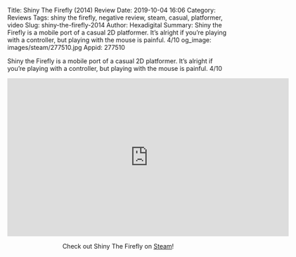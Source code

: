 Title: Shiny The Firefly (2014) Review
Date: 2019-10-04 16:06
Category: Reviews
Tags: shiny the firefly, negative review, steam, casual, platformer, video
Slug: shiny-the-firefly-2014
Author: Hexadigital
Summary: Shiny the Firefly is a mobile port of a casual 2D platformer. It’s alright if you’re playing with a controller, but playing with the mouse is painful. 4/10
og_image: images/steam/277510.jpg
Appid: 277510

Shiny the Firefly is a mobile port of a casual 2D platformer. It’s alright if you’re playing with a controller, but playing with the mouse is painful. 4/10

<center><iframe src="https://www.youtube.com/embed/zMX1-4hMtNo?feature=oembed" allow="accelerometer; autoplay; encrypted-media; gyroscope; picture-in-picture" width="640" height="360" frameborder="0"></iframe>

Check out Shiny The Firefly on [Steam](https://store.steampowered.com/app/277510/?curator_clanid=34633900)!</center>